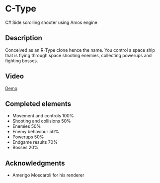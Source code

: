 # C-Type

C# Side scrolling shooter using Amos engine

## Description

Conceived as an R-Type clone hence the name. 
You control a space ship that is flying through space shooting enemies, collecting powerups and fighting bosses.


## Video

[Demo](https://www.youtube.com/watch?v=nBfW-oQohM4)

## Completed elements

* Movement and controls 100% 
* Shooting and collisions 50%
* Enemies 50%
* Enemy behaviour 50%
* Powerups 50%
* Endgame results 70%
* Bosses 20%

## Acknowledgments

* Amerigo Moscaroli for his renderer
